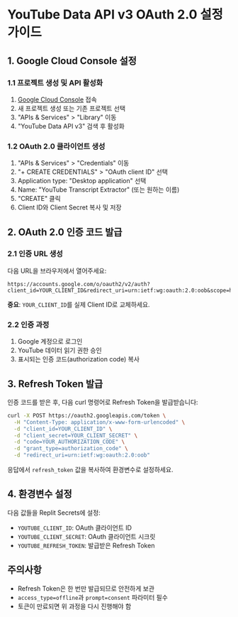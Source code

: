 # YouTube Data API v3 OAuth 2.0 설정 가이드

## 1. Google Cloud Console 설정

### 1.1 프로젝트 생성 및 API 활성화
1. [Google Cloud Console](https://console.cloud.google.com/) 접속
2. 새 프로젝트 생성 또는 기존 프로젝트 선택
3. "APIs & Services" > "Library" 이동
4. "YouTube Data API v3" 검색 후 활성화

### 1.2 OAuth 2.0 클라이언트 생성
1. "APIs & Services" > "Credentials" 이동
2. "+ CREATE CREDENTIALS" > "OAuth client ID" 선택
3. Application type: "Desktop application" 선택
4. Name: "YouTube Transcript Extractor" (또는 원하는 이름)
5. "CREATE" 클릭
6. Client ID와 Client Secret 복사 및 저장

## 2. OAuth 2.0 인증 코드 발급

### 2.1 인증 URL 생성
다음 URL을 브라우저에서 열어주세요:

```
https://accounts.google.com/o/oauth2/v2/auth?client_id=YOUR_CLIENT_ID&redirect_uri=urn:ietf:wg:oauth:2.0:oob&scope=https://www.googleapis.com/auth/youtube.readonly&response_type=code&access_type=offline&prompt=consent
```

**중요**: `YOUR_CLIENT_ID`를 실제 Client ID로 교체하세요.

### 2.2 인증 과정
1. Google 계정으로 로그인
2. YouTube 데이터 읽기 권한 승인
3. 표시되는 인증 코드(authorization code) 복사

## 3. Refresh Token 발급

인증 코드를 받은 후, 다음 curl 명령어로 Refresh Token을 발급받습니다:

```bash
curl -X POST https://oauth2.googleapis.com/token \
  -H "Content-Type: application/x-www-form-urlencoded" \
  -d "client_id=YOUR_CLIENT_ID" \
  -d "client_secret=YOUR_CLIENT_SECRET" \
  -d "code=YOUR_AUTHORIZATION_CODE" \
  -d "grant_type=authorization_code" \
  -d "redirect_uri=urn:ietf:wg:oauth:2.0:oob"
```

응답에서 `refresh_token` 값을 복사하여 환경변수로 설정하세요.

## 4. 환경변수 설정

다음 값들을 Replit Secrets에 설정:
- `YOUTUBE_CLIENT_ID`: OAuth 클라이언트 ID
- `YOUTUBE_CLIENT_SECRET`: OAuth 클라이언트 시크릿  
- `YOUTUBE_REFRESH_TOKEN`: 발급받은 Refresh Token

## 주의사항
- Refresh Token은 한 번만 발급되므로 안전하게 보관
- `access_type=offline`과 `prompt=consent` 파라미터 필수
- 토큰이 만료되면 위 과정을 다시 진행해야 함